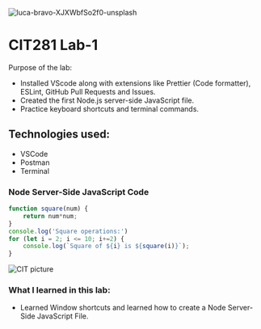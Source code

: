![luca-bravo-XJXWbfSo2f0-unsplash](https://user-images.githubusercontent.com/84296093/120624483-99493080-c415-11eb-90f5-910b79962760.jpg)

# CIT281 Lab-1
Purpose of the lab: 
* Installed VScode along with extensions like Prettier (Code formatter), ESLint, GitHub Pull Requests and Issues. 
* Created the first Node.js server-side JavaScript file.
* Practice keyboard shortcuts and terminal commands. 

## Technologies used:
* VSCode 
* Postman
* Terminal 


### Node Server-Side JavaScript Code 
```javascript
function square(num) {
    return num*num;
}
console.log('Square operations:')
for (let i = 2; i <= 10; i+=2) {
    console.log(`Square of ${i} is ${square(i)}`);
}
```
![CIT picture](https://user-images.githubusercontent.com/84296093/120624598-b5e56880-c415-11eb-9e14-695f8d280489.jpg)

### What I learned in this lab:
* Learned Window shortcuts and learned how to create a Node Server-Side JavaScript File. 

